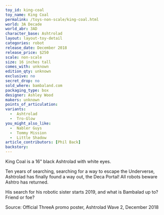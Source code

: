 ```yaml
---
toy_id: king-coal
toy_name: King Coal
permalink: /toys-non-scale/king-coal.html
world: 3A Decade
world_abr: 3AD
character_base: Ashtrolad
layout: layout-toy-detail
categories: robot
release_date: December 2018
release_price: $250
scale: non-scale
size: 16 inches tall
comes_with: unknown
edition_qty: unknown
exclusive: no
secret_drop: no
sold_where: bambaland.com
packaging_type: box
designer: Ashley Wood
makers: unknown
points_of_articulation:
variants: 
  -  Ashtrolad
  -  Tro-Glow
you_might_also_like:
  -  Nabler Guys
  -  Tommy Mission
  -  Little Shadow  
article_contributors: [Phil Back]
backstory:
---
```

King Coal is a 16" black Ashtrolad with white eyes.

Ten years of searching, searching for a way to escape the Underverse, Ashtrolad has finally found a way out, the Deca Portal! All robots beware Ashtro has returned.

His search for his robotic sister starts 2019, and what is Bambalad up to? Friend or foe?

Source: Official ThreeA promo poster, Ashtrolad Wave 2, December 2018 